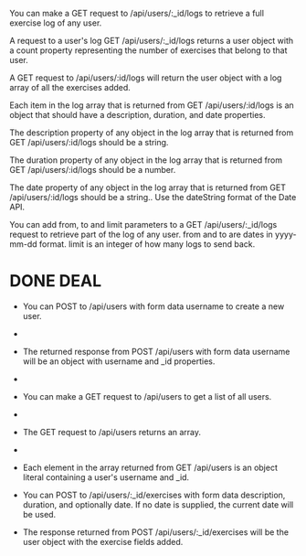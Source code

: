 You can make a GET request to /api/users/:_id/logs to retrieve a full exercise log of any user.

A request to a user's log GET /api/users/:_id/logs returns a user object with a count property representing the number of exercises that belong to that user.

A GET request to /api/users/:id/logs will return the user object with a log array of all the exercises added.

Each item in the log array that is returned from GET /api/users/:id/logs is an object that should have a description, duration, and date properties.

The description property of any object in the log array that is returned from GET /api/users/:id/logs should be a string.

The duration property of any object in the log array that is returned from GET /api/users/:id/logs should be a number.

The date property of any object in the log array that is returned from GET /api/users/:id/logs should be a string.. Use the dateString format of the Date API.

You can add from, to and limit parameters to a GET /api/users/:_id/logs request to retrieve part of the log of any user. from and to are dates in yyyy-mm-dd format. limit is an integer of how many logs to send back.


# DONE DEAL
-   You can POST to /api/users with form data username to create a new user.
-   
-   The returned response from POST /api/users with form data username will be an object with username and _id properties.
-   
-   You can make a GET request to /api/users to get a list of all users.
-   
-   The GET request to /api/users returns an array.
-   
-   Each element in the array returned from GET /api/users is an object literal containing a user's username and _id.

-   You can POST to /api/users/:_id/exercises with form data description, duration, and optionally date. If no date is supplied, the current date will be used.

-   The response returned from POST /api/users/:_id/exercises will be the user object with the exercise fields added.